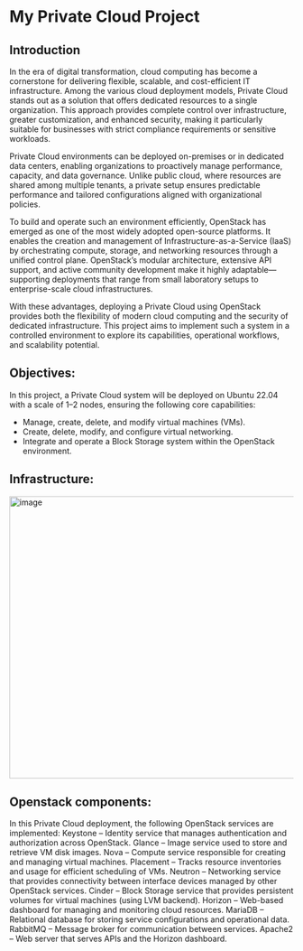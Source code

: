 # My Private Cloud Project

## Introduction
In the era of digital transformation, cloud computing has become a cornerstone for delivering flexible, scalable, and cost-efficient IT infrastructure. Among the various cloud deployment models, Private Cloud stands out as a solution that offers dedicated resources to a single organization. This approach provides complete control over infrastructure, greater customization, and enhanced security, making it particularly suitable for businesses with strict compliance requirements or sensitive workloads.

Private Cloud environments can be deployed on-premises or in dedicated data centers, enabling organizations to proactively manage performance, capacity, and data governance. Unlike public cloud, where resources are shared among multiple tenants, a private setup ensures predictable performance and tailored configurations aligned with organizational policies.

To build and operate such an environment efficiently, OpenStack has emerged as one of the most widely adopted open-source platforms. It enables the creation and management of Infrastructure-as-a-Service (IaaS) by orchestrating compute, storage, and networking resources through a unified control plane. OpenStack’s modular architecture, extensive API support, and active community development make it highly adaptable—supporting deployments that range from small laboratory setups to enterprise-scale cloud infrastructures.

With these advantages, deploying a Private Cloud using OpenStack provides both the flexibility of modern cloud computing and the security of dedicated infrastructure. This project aims to implement such a system in a controlled environment to explore its capabilities, operational workflows, and scalability potential.

## Objectives:
In this project, a Private Cloud system will be deployed on Ubuntu 22.04 with a scale of 1–2 nodes, ensuring the following core capabilities:
- Manage, create, delete, and modify virtual machines (VMs).
- Create, delete, modify, and configure virtual networking.
- Integrate and operate a Block Storage system within the OpenStack environment.

## Infrastructure:
<img width="600" height="500" alt="image" src="https://github.com/user-attachments/assets/00066472-8923-471b-a3f7-031e4887b863" />

## Openstack components:
In this Private Cloud deployment, the following OpenStack services are implemented:
Keystone – Identity service that manages authentication and authorization across OpenStack.
Glance – Image service used to store and retrieve VM disk images.
Nova – Compute service responsible for creating and managing virtual machines.
Placement – Tracks resource inventories and usage for efficient scheduling of VMs.
Neutron – Networking service that provides connectivity between interface devices managed by other OpenStack services.
Cinder – Block Storage service that provides persistent volumes for virtual machines (using LVM backend).
Horizon – Web-based dashboard for managing and monitoring cloud resources.
MariaDB – Relational database for storing service configurations and operational data.
RabbitMQ – Message broker for communication between services.
Apache2 – Web server that serves APIs and the Horizon dashboard.
